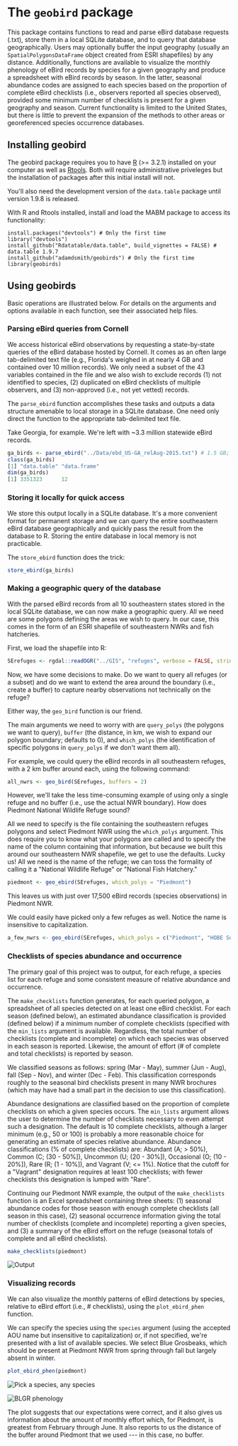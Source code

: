 The `geobird` package
=====================

This package contains functions to read and parse eBird database requests (.txt), store them in a local SQLite database, and to query that database geographically. Users may optionally buffer the input geography (usually an `SpatialPolygonsDataFrame` object created from ESRI shapefiles) by any distance. Additionally, functions are available to visualize the monthly phenology of eBird records by species for a given geography and produce a spreadsheet with eBird records by season. In the latter, seasonal abundance codes are assigned to each species based on the proportion of complete eBird checklists (i.e., observers reported all species observed), provided some minimum number of checklists is present for a given geography and season. Current functionality is limited to the United States, but there is little to prevent the expansion of the methods to other areas or georeferenced species occurrence databases.

Installing geobird
------------------

The geobird package requires you to have [R](https://www.r-project.org/) (\>= 3.2.1) installed on your computer as well as [Rtools](https://cran.r-project.org/bin/windows/Rtools/). Both will require administrative priveleges but the installation of packages after this initial install will not.

You'll also need the development version of the `data.table` package until version 1.9.8 is released.

With R and Rtools installed, install and load the MABM package to access its functionality:

    install.packages("devtools") # Only the first time
    library("devtools")
    install_github("Rdatatable/data.table", build_vignettes = FALSE) # data.table 1.9.7
    install_github("adamdsmith/geobirds") # Only the first time
    library(geobirds)

Using geobirds
--------------

Basic operations are illustrated below. For details on the arguments and options available in each function, see their associated help files.

### Parsing eBird queries from Cornell

We access historical eBird observations by requesting a state-by-state queries of the eBird database hosted by Cornell. It comes as an often large tab-delimited text file (e.g., Florida's weighed in at nearly 4 GB and contained over 10 million records). We only need a subset of the 43 variables contained in the file and we also wish to exclude records (1) not identified to species, (2) duplicated on eBird checklists of multiple observers, and (3) non-approved (i.e., not yet vetted) records.

The `parse_ebird` function accomplishes these tasks and outputs a data structure amenable to local storage in a SQLite database. One need only direct the function to the appropriate tab-delimited text file.

Take Georgia, for example. We're left with ~3.3 million statewide eBird records.

``` r
ga_birds <- parse_ebird("../Data/ebd_US-GA_relAug-2015.txt") # 1.5 GB; takes < 1 min
class(ga_birds)
[1] "data.table" "data.frame"
dim(ga_birds)
[1] 3351323      12
```

### Storing it locally for quick access

We store this output locally in a SQLite database. It's a more convenient format for permanent storage and we can query the entire southeastern eBird database geographically and quickly pass the result from the database to R. Storing the entire database in local memory is not practicable.

The `store_ebird` function does the trick:

``` r
store_ebird(ga_birds)
```

### Making a geographic query of the database

With the parsed eBird records from all 10 southeastern states stored in the local SQLite database, we can now make a geographic query. All we need are some polygons defining the areas we wish to query. In our case, this comes in the form of an ESRI shapefile of southeastern NWRs and fish hatcheries.

First, we load the shapefile into R:

``` r
SErefuges <- rgdal::readOGR("../GIS", "refuges", verbose = FALSE, stringsAsFactors = FALSE)
```

Now, we have some decisions to make. Do we want to query all refuges (or a subset) and do we want to extend the area around the boundary (i.e., create a buffer) to capture nearby observations not technically on the refuge?

Either way, the `geo_bird` function is our friend.

The main arguments we need to worry with are `query_polys` (the polygons we want to query), `buffer` (the distance, in km, we wish to expand our polygon boundary; defaults to 0), and `which_polys` (the identification of specific polygons in `query_polys` if we don't want them all).

For example, we could query the eBird records in all southeastern refuges, with a 2 km buffer around each, using the following command:

``` r
all_nwrs <- geo_bird(SErefuges, buffers = 2)
```

However, we'll take the less time-consuming example of using only a single refuge and no buffer (i.e., use the actual NWR boundary). How does Piedmont National Wildlife Refuge sound?

All we need to specify is the file containing the southeastern refuges polygons and select Piedmont NWR using the `which_polys` argument. This does require you to know what your polygons are called and to specify the name of the column containing that information, but because we built this around our southeastern NWR shapefile, we get to use the defaults. Lucky us! All we need is the name of the refuge; we can toss the formality of calling it a "National Wildlife Refuge" or "National Fish Hatchery."

``` r
piedmont <- geo_ebird(SErefuges, which_polys = "Piedmont")
```

This leaves us with just over 17,500 eBird records (species observations) in Piedmont NWR.

We could easily have picked only a few refuges as well. Notice the name is insensitive to capitalization.

``` r
a_few_nwrs <- geo_ebird(SErefuges, which_polys = c("Piedmont", "HOBE SoUnD", "CEDar iSLand"))
```

### Checklists of species abundance and occurrence

The primary goal of this project was to output, for each refuge, a species list for each refuge and some consistent measure of relative abundance and occurrence.

The `make_checklists` function generates, for each queried polygon, a spreadsheet of all species detected on at least one eBird checklist. For each season (defined below), an estimated abundance classification is provided (defined below) if a minimum number of complete checklists (specified with the `min_lists` argument is available. Regardless, the total number of checklists (complete and incomplete) on which each species was observed in each season is reported. Likewise, the amount of effort (\# of complete and total checklists) is reported by season.

We classified seasons as follows: spring (Mar - May), summer (Jun - Aug), fall (Sep - Nov), and winter (Dec - Feb). This classification corresponds roughly to the seasonal bird checklists present in many NWR brochures (which may have had a small part in the decision to use this classification).

Abundance designations are classified based on the proportion of complete checklists on which a given species occurs. The `min_lists` argument allows the user to determine the number of checklists necessary to even attempt such a designation. The default is 10 complete checklists, although a larger minimum (e.g., 50 or 100) is probably a more reasonable choice for generating an estimate of species relative abundance. Abundance classifications (% of complete checklists) are: Abundant (A; \> 50%), Common (C; (30 - 50%]), Uncommon (U; (20 - 30%]), Occasional (O; (10 - 20%]), Rare (R; (1 - 10%]), and Vagrant (V; \<= 1%). Notice that the cutoff for a "Vagrant" designation requires at least 100 checklists; with fewer checklists this designation is lumped with "Rare".

Continuing our Piedmont NWR example, the output of the `make_checklists` function is an Excel spreadsheet containing three sheets: (1) seasonal abundance codes for those season with enough complete checklists (all season in this case), (2) seasonal occurrence information giving the total number of checklists (complete and incomplete) reporting a given species, and (3) a summary of the eBird effort on the refuge (seasonal totals of complete and all eBird checklists).

``` r
make_checklists(piedmont)
```

![Output](./README-figs/geobird_screenshot.png)

### Visualizing records

We can also visualize the monthly patterns of eBird detections by species, relative to eBird effort (i.e., \# checklists), using the `plot_ebird_phen` function.

We can specify the species using the `species` argument (using the accepted AOU name but insensitive to capitalization) or, if not specified, we're presented with a list of available species. We select Blue Grosbeaks, which should be present at Piedmont NWR from spring through fall but largely absent in winter.

``` r
plot_ebird_phen(piedmont)
```

![Pick a species, any species](./README-figs/BLGR.png)

![BLGR phenology](./README-figs/BLGR_plot.png)

The plot suggests that our expectations were correct, and it also gives us information about the amount of monthly effort which, for Piedmont, is greatest from February through June. It also reports to us the distance of the buffer around Piedmont that we used --- in this case, no buffer.
